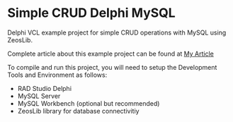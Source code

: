 
# Simple CRUD Delphi MySQL

Delphi VCL example project for simple CRUD operations with MySQL using ZeosLib.

Complete article about this example project can be found at 
[My Article](https://medium.com/@thoriqafa5/crud-delphi-2009-with-mysql-a8ccf7a5e0d1)

To compile and run this project, you will need to setup the Development Tools and Environment as follows:
- RAD Studio Delphi
- MySQL Server
- MySQL Workbench (optional but recommended)
- ZeosLib library for database connectivitiy